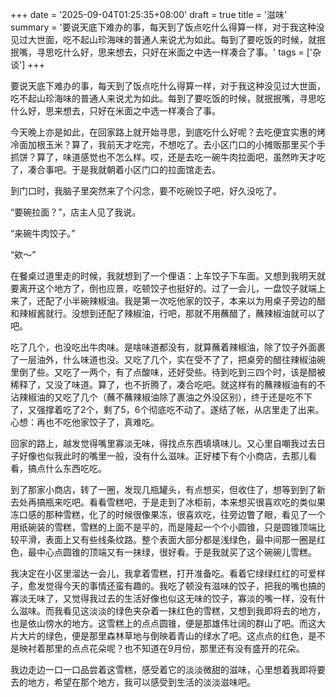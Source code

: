 +++
date = '2025-09-04T01:25:35+08:00'
draft = true
title = '滋味'
summary = '要说天底下难办的事，每天到了饭点吃什么得算一样，对于我这种没见过大世面，吃不起山珍海味的普通人来说尤为如此。每到了要吃饭的时候，就抿抿嘴，寻思吃什么好，思来想去，只好在米面之中选一样凑合了事。'
tags = ['杂谈']
+++

要说天底下难办的事，每天到了饭点吃什么得算一样，对于我这种没见过大世面，吃不起山珍海味的普通人来说尤为如此。每到了要吃饭的时候，就抿抿嘴，寻思吃什么好，思来想去，只好在米面之中选一样凑合了事。

今天晚上亦是如此，在回家路上就开始寻思，到底吃什么好呢？去吃便宜实惠的烤冷面加根玉米？算了，我前天才吃完，不想吃了。去小区门口的小摊贩那里买个手抓饼？算了，味道感觉也不怎么样。哎，还是去吃一碗牛肉拉面吧，虽然昨天才吃了，凑合事吧。于是我就朝着小区门口的拉面馆走去。

到门口时，我脑子里突然来了个闪念，要不吃碗饺子吧，好久没吃了。

“要碗拉面？”，店主人见了我说。

“来碗牛肉饺子。”

“欸～”

在餐桌过道里走的时候，我就想到了一个俚语：上车饺子下车面。又想到我明天就要离开这个地方了，倒也应景，吃顿饺子也挺好的。过了一会儿，一盘饺子就端上来了，还配了小半碗辣椒油。我是第一次吃他家的饺子，本来以为用桌子旁边的醋和辣椒酱就行。没想到还配了辣椒油，行吧，那就不用蘸醋了，蘸辣椒油就可以了吧。

吃了几个，也没吃出牛肉味。是啥味道都没有，就算蘸着辣椒油，除了饺子外面裹了一层油外，什么味道也没。又吃了几个，实在受不了了，把桌旁的醋往辣椒油碗里倒了些。又吃了一两个，有了点酸味，还好受些。待到吃到三四个时，该是醋被稀释了，又没了味道。算了，也不折腾了，凑合吃吧。就这样有的蘸辣椒油有的不沾辣椒油的又吃了几个（蘸不蘸辣椒油除了裹油之外没区别），终于还是吃不下了，又强撑着吃了2个，剩了5，6个彻底吃不动了。遂结了帐，从店里走了出来。心想：再也不吃他家饺子了，真难吃。

回家的路上，越发觉得嘴里寡淡无味，得找点东西填填味儿。又心里自嘲我过去日子好像也似我此时的嘴里一般，没有什么滋味。正好楼下有个小商店，去那儿看看，搞点什么东西吃吃。

到了那家小商店，转了一圈，发现几瓶罐头，有点想买，但收住了，想等到到了新去处再搞瓶来吃吧。看看雪糕吧，于是走到了冰柜前，本来想买很喜欢吃的类似果冻口感的那种雪糕，化了的时候很像果冻，很喜欢吃，往旁边瞥了眼，看见了一个用纸碗装的雪糕，雪糕的上面不是平的，而是隆起一个个小圆锥，只是圆锥顶端比较平滑，表面上又有些线条纹路。整个表面大部分都是浅绿色，最中间那一圈是红色，最中心点圆锥的顶端又有一抹绿，很好看。于是我就买了这个碗碗儿雪糕。

我决定在小区里溜达一会儿，我拿着雪糕，打开准备吃。看着它绿绿红红的可爱样子，愈发觉得今天的事情还蛮有趣的。我吃了顿没有滋味的饺子，把我的嘴也搞的寡淡无味了，又觉得我过去的生活好像也似这无味的饺子，寡淡的嘴一样，没有什么滋味。而我看见这淡淡的绿色夹杂着一抹红色的雪糕，又想到我即将去的地方，也是依山傍水的地方。这雪糕上的点点圆锥，便是那雄伟壮阔的群山了吧。而这大片大片的绿色，便是那里森林草地与倒映着青山的绿水了吧。这点点的红色，是不是映衬着那里的点点花朵呢？也不知道在9月份，那里还有没有盛开的花朵。

我边走边一口一口品尝着这雪糕，感受着它的淡淡微甜的滋味，心里想着我即将要去的地方，希望在那个地方，我可以感受到生活的淡淡滋味吧。